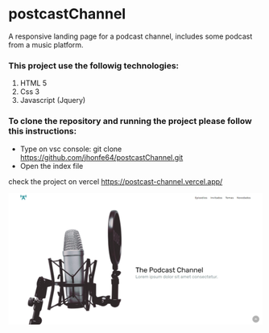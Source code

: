 # postcastChannel


A responsive landing page for a podcast channel, includes some podcast from a music platform.


### This project use the followig technologies:

1. HTML 5
2. Css 3
3. Javascript (Jquery)

### To clone the repository and running the project please follow this instructions:

- Type on vsc console: git clone https://github.com/jhonfe64/postcastChannel.git
- Open the index file

check the project on vercel  https://postcast-channel.vercel.app/


 
![](https://github.com/jhonfe64/postcastChannel/blob/master/podcast.png?raw=true)
